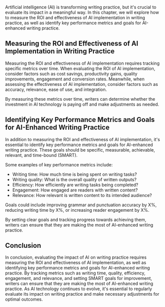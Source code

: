 
Artificial intelligence (AI) is transforming writing practice, but it's crucial to evaluate its impact in a meaningful way. In this chapter, we will explore how to measure the ROI and effectiveness of AI implementation in writing practice, as well as identify key performance metrics and goals for AI-enhanced writing practice.

Measuring the ROI and Effectiveness of AI Implementation in Writing Practice
----------------------------------------------------------------------------

Measuring the ROI and effectiveness of AI implementation requires tracking specific metrics over time. When evaluating the ROI of AI implementation, consider factors such as cost savings, productivity gains, quality improvements, engagement and conversion rates. Meanwhile, when assessing the effectiveness of AI implementation, consider factors such as accuracy, relevance, ease of use, and integration.

By measuring these metrics over time, writers can determine whether the investment in AI technology is paying off and make adjustments as needed.

Identifying Key Performance Metrics and Goals for AI-Enhanced Writing Practice
------------------------------------------------------------------------------

In addition to measuring the ROI and effectiveness of AI implementation, it's essential to identify key performance metrics and goals for AI-enhanced writing practice. These goals should be specific, measurable, achievable, relevant, and time-bound (SMART).

Some examples of key performance metrics include:

* Writing time: How much time is being spent on writing tasks?
* Writing quality: What is the overall quality of written outputs?
* Efficiency: How efficiently are writing tasks being completed?
* Engagement: How engaged are readers with written content?
* Relevance: How relevant is written content to its intended audience?

Goals could include improving grammar and punctuation accuracy by X%, reducing writing time by X%, or increasing reader engagement by X%.

By setting clear goals and tracking progress towards achieving them, writers can ensure that they are making the most of AI-enhanced writing practice.

Conclusion
----------

In conclusion, evaluating the impact of AI on writing practice requires measuring the ROI and effectiveness of AI implementation, as well as identifying key performance metrics and goals for AI-enhanced writing practice. By tracking metrics such as writing time, quality, efficiency, engagement, and relevance, and setting SMART goals for improvement, writers can ensure that they are making the most of AI-enhanced writing practice. As AI technology continues to evolve, it's essential to regularly evaluate its impact on writing practice and make necessary adjustments for optimal outcomes.
